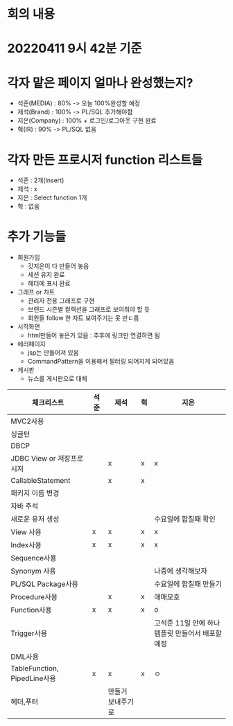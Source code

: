 # 회의 내용

# 20220411 9시 42분 기준
# 각자 맡은 페이지 얼마나 완성했는지?
- 석준(MEDIA) : 80% -> 오늘 100%완성할 예정
- 제석(Brand) : 100% -> PL/SQL 추가해야함
- 지은(Company) : 100% + 로그인/로그아웃 구현 완료
- 혁(IR) : 90% -> PL/SQL 없음

# 각자 만든 프로시저 function 리스트들
- 석준 : 2개(Insert)
- 제석 : x
- 지은 : Select function 1개
- 혁 :  없음

# 추가 기능들
- 회원가입
    - 갓지은이 다 만들어 놓음
    - 세션 유지 완료
    - 헤더에 표시 완료
- 그래프 or 차트
    - 관리자 전용 그래프로 구현
    - 브랜드 시즌별 컬렉션을 그래프로 보여줘야 할 듯
    - 회원들 follow 한 차트 보여주기는 못 만ㄷ름
- 시작화면
    - html만들어 놓은거 있음 : 추후에 링크만 연결하면 됨
- 에러페이지
    - jsp는 만들어져 있음
    - CommandPattern을 이용해서 필터링 되어지게 되어있음
- 게시판
    - 뉴스를 게시판으로 대체

|체크리스트|석준|제석|혁|지은|
|-|-|-|-|-|
|MVC2사용| | | | |
|싱글턴| | | | |
|DBCP| | | | |
|JDBC View or 저장프로시저| | x| x| x|
|CallableStatement| | x| x| |
|패키지 이름 변경| | | | |
|자바 주석| | | | |
|새로운 유저 생성| | | | 수요일에 합칠때 확인|
|View 사용| x| x| x| x|
|Index사용| x| x| x| x|
|Sequence사용| | | | |
|Synonym 사용| | | | 나중에 생각해보자|
|PL/SQL Package사용| | | | 수요일에 합칠때 만들기|
|Procedure사용| | x| x| 애매모호|
|Function사용| x| x| x| o|
|Trigger사용| | | | 고석준 11일 안에 하나 템플릿 만들어서 배포할 예정|
|DML사용| | | | |
|TableFunction, PipedLine사용| x| x| x| ㅇ|
|헤더,푸터 | | 만들거 보내주기로| | |